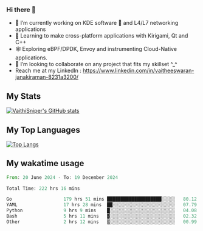 ### Hi there 👋

- 🔭 I’m currently working on KDE software 💓 and L4/L7 networking applications 
- 📖 Learning to make cross-platform applications with Kirigami, Qt and C++
- 🕸️ Exploring eBPF/DPDK, Envoy and instrumenting Cloud-Native applications. 
- 👯 I’m looking to collaborate on any project that fits my skillset ^_^
- Reach me at my LinkedIn : https://www.linkedin.com/in/vaitheeswaran-janakiraman-8231a3200/

## My Stats
[![VaithiSniper's GitHub stats](https://github-readme-stats.vercel.app/api?username=VaithiSniper&hide=stars&theme=radical)](https://github.com/anuraghazra/github-readme-stats)

## My Top Languages

[![Top Langs](https://github-readme-stats.vercel.app/api/top-langs/?username=VaithiSniper&layout=compact)](https://github.com/anuraghazra/github-readme-stats)

## My wakatime usage

<!--START_SECTION:waka-->

```rust
From: 20 June 2024 - To: 19 December 2024

Total Time: 222 hrs 16 mins

Go                   179 hrs 51 mins ████████████████████░░░░░   80.12 %
YAML                 17 hrs 28 mins  ██░░░░░░░░░░░░░░░░░░░░░░░   07.79 %
Python               9 hrs 9 mins    █░░░░░░░░░░░░░░░░░░░░░░░░   04.08 %
Bash                 5 hrs 11 mins   ▓░░░░░░░░░░░░░░░░░░░░░░░░   02.32 %
Other                2 hrs 12 mins   ▒░░░░░░░░░░░░░░░░░░░░░░░░   00.99 %
```

<!--END_SECTION:waka-->
